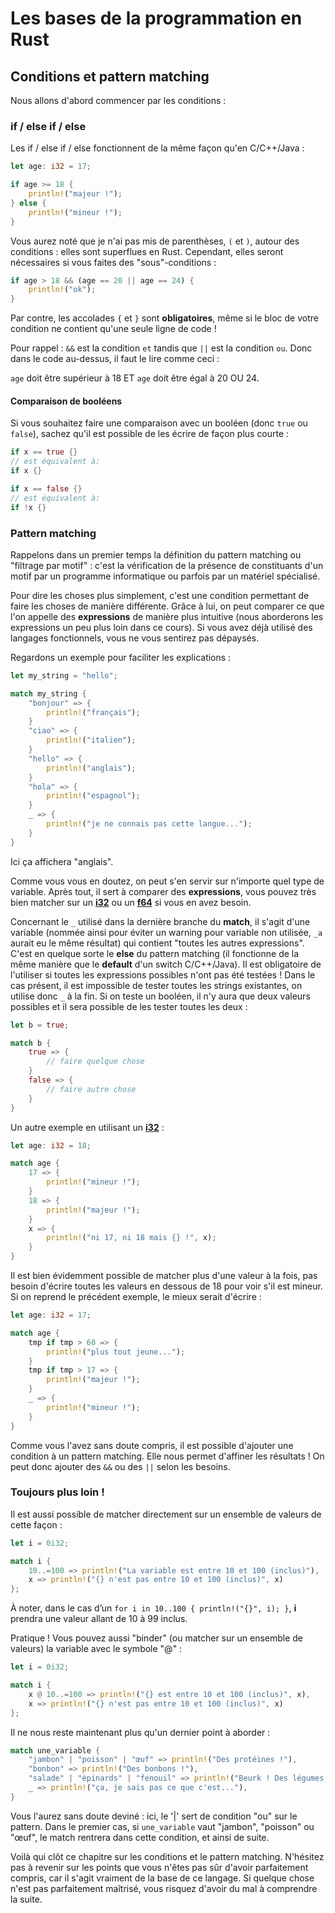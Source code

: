 # Les bases de la programmation en Rust

## Conditions et pattern matching

Nous allons d'abord commencer par les conditions :

### if / else if / else

Les if / else if / else fonctionnent de la même façon qu'en C/C++/Java :

```Rust
let age: i32 = 17;

if age >= 18 {
    println!("majeur !");
} else {
    println!("mineur !");
}
```

Vous aurez noté que je n'ai pas mis de parenthèses, `(` et `)`, autour des conditions : elles sont superflues en Rust. Cependant, elles seront nécessaires si vous faites des "sous"-conditions :

```Rust
if age > 18 && (age == 20 || age == 24) {
    println!("ok");
}
```

Par contre, les accolades `{` et `}` sont __obligatoires__, même si le bloc de votre condition ne contient qu'une seule ligne de code !

Pour rappel : `&&` est la condition `et` tandis que `||` est la condition `ou`. Donc dans le code au-dessus, il faut le lire comme ceci :

`age` doit être supérieur à 18 ET `age` doit être égal à 20 OU 24.

#### Comparaison de booléens

Si vous souhaitez faire une comparaison avec un booléen (donc `true` ou `false`), sachez qu'il est possible de les écrire de façon plus courte :

```Rust
if x == true {}
// est équivalent à:
if x {}

if x == false {}
// est équivalent à:
if !x {}
```

### Pattern matching

Rappelons dans un premier temps la définition du pattern matching ou "filtrage par motif" : c'est la vérification de la présence de constituants d'un motif par un programme informatique ou parfois par un matériel spécialisé.

Pour dire les choses plus simplement, c'est une condition permettant de faire les choses de manière différente. Grâce à lui, on peut comparer ce que l'on appelle des __expressions__ de manière plus intuitive (nous aborderons les expressions un peu plus loin dans ce cours). Si vous avez déjà utilisé des langages fonctionnels, vous ne vous sentirez pas dépaysés.

Regardons un exemple pour faciliter les explications :

```Rust
let my_string = "hello";

match my_string {
    "bonjour" => {
        println!("français");
    }
    "ciao" => {
        println!("italien");
    }
    "hello" => {
        println!("anglais");
    }
    "hola" => {
        println!("espagnol");
    }
    _ => {
        println!("je ne connais pas cette langue...");
    }
}
```

Ici ça affichera "anglais".

Comme vous vous en doutez, on peut s'en servir sur n'importe quel type de variable. Après tout, il sert à comparer des __expressions__, vous pouvez très bien matcher sur un [__i32__](https://doc.rust-lang.org/stable/std/primitive.i32.html) ou un [__f64__](https://doc.rust-lang.org/stable/std/primitive.f64.html) si vous en avez besoin.

Concernant le ``_`` utilisé dans la dernière branche du __match__, il s'agit d'une variable (nommée ainsi pour éviter un warning pour variable non utilisée, ``_a`` aurait eu le même résultat) qui contient "toutes les autres expressions". C'est en quelque sorte le __else__ du pattern matching (il fonctionne de la même manière que le __default__ d'un switch C/C++/Java). Il est obligatoire de l'utiliser si toutes les expressions possibles n'ont pas été testées ! Dans le cas présent, il est impossible de tester toutes les strings existantes, on utilise donc ``_`` à la fin. Si on teste un booléen, il n'y aura que deux valeurs possibles et il sera possible de les tester toutes les deux :

```Rust
let b = true;

match b {
    true => {
        // faire quelque chose
    }
    false => {
        // faire autre chose
    }
}
```

Un autre exemple en utilisant un [__i32__](https://doc.rust-lang.org/stable/std/primitive.i32.html) :

```Rust
let age: i32 = 18;

match age {
    17 => {
        println!("mineur !");
    }
    18 => {
        println!("majeur !");
    }
    x => {
        println!("ni 17, ni 18 mais {} !", x);
    }
}
```

Il est bien évidemment possible de matcher plus d'une valeur à la fois, pas besoin d'écrire toutes les valeurs en dessous de 18 pour voir s'il est mineur. Si on reprend le précédent exemple, le mieux serait d'écrire :

```Rust
let age: i32 = 17;

match age {
    tmp if tmp > 60 => {
        println!("plus tout jeune...");
    }
    tmp if tmp > 17 => {
        println!("majeur !");
    }
    _ => {
        println!("mineur !");
    }
}
```

Comme vous l'avez sans doute compris, il est possible d'ajouter une condition à un pattern matching. Elle nous permet d'affiner les résultats ! On peut donc ajouter des `&&` ou des `||` selon les besoins.

### Toujours plus loin !

Il est aussi possible de matcher directement sur un ensemble de valeurs de cette façon :

```Rust
let i = 0i32;

match i {
    10..=100 => println!("La variable est entre 10 et 100 (inclus)"),
    x => println!("{} n'est pas entre 10 et 100 (inclus)", x)
};
```

À noter, dans le cas d’un ```for i in 10..100 { println!("{}", i); }```, __i__ prendra une valeur allant de 10 à 99 inclus.

Pratique ! Vous pouvez aussi "binder" (ou matcher sur un ensemble de valeurs) la variable avec le symbole "@" :

```Rust
let i = 0i32;

match i {
    x @ 10..=100 => println!("{} est entre 10 et 100 (inclus)", x),
    x => println!("{} n'est pas entre 10 et 100 (inclus)", x)
};
```

Il ne nous reste maintenant plus qu'un dernier point à aborder :

```Rust
match une_variable {
    "jambon" | "poisson" | "œuf" => println!("Des protéines !"),
    "bonbon" => println!("Des bonbons !"),
    "salade" | "épinards" | "fenouil" => println!("Beurk ! Des légumes !"),
    _ => println!("ça, je sais pas ce que c'est..."),
}
```

Vous l'aurez sans doute deviné : ici, le '|' sert de condition "ou" sur le pattern. Dans le premier cas, si `une_variable` vaut "jambon", "poisson" ou "œuf", le match rentrera dans cette condition, et ainsi de suite.

Voilà qui clôt ce chapitre sur les conditions et le pattern matching. N'hésitez pas à revenir sur les points que vous n'êtes pas sûr d'avoir parfaitement compris, car il s'agit vraiment de la base de ce langage. Si quelque chose n'est pas parfaitement maîtrisé, vous risquez d'avoir du mal à comprendre la suite.
